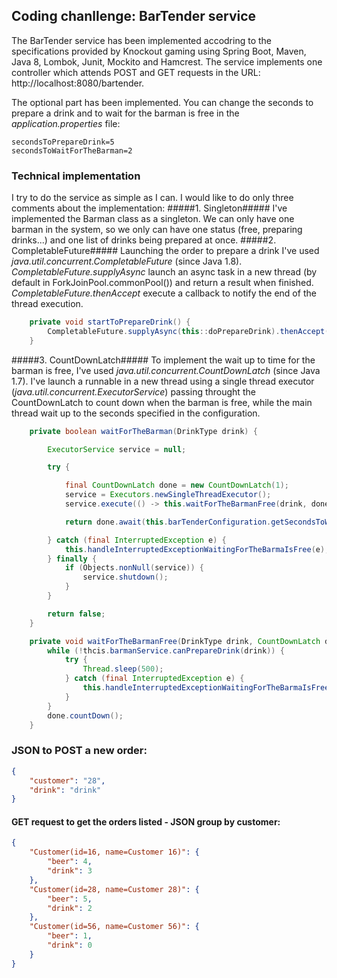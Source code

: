 ## Coding chanllenge: BarTender service ##

The BarTender service has been implemented accodring to the specifications provided by Knockout gaming using Spring Boot, Maven, Java 8, Lombok, Junit, Mockito and Hamcrest. The service implements one controller which attends POST and GET requests in the URL: http://localhost:8080/bartender.

The optional part has been implemented.  You can change the seconds to prepare a drink and to wait for the barman is free in the *application.properties* file:

```properties
secondsToPrepareDrink=5
secondsToWaitForTheBarman=2
```

### Technical implementation ###
I try to do the service as simple as I can.  I would like to do only three comments about the implementation:
#####1. Singleton#####
I've implemented the Barman class as a singleton. We can only have one barman in the system, so we only can have one status (free, preparing drinks...) and one list of drinks being prepared at once.
#####2. CompletableFuture#####
Launching the order to prepare a drink I've used *java.util.concurrent.CompletableFuture* (since Java 1.8).  *CompletableFuture.supplyAsync* launch an async task in a new thread (by default in ForkJoinPool.commonPool()) and return a result when finished.  *CompletableFuture.thenAccept* execute a callback to notify the end of the thread execution.
```java
    private void startToPrepareDrink() {
        CompletableFuture.supplyAsync(this::doPrepareDrink).thenAccept(this::notifyDrinkReady);
    }
```
#####3. CountDownLatch#####
To implement the wait up to time for the barman is free, I've used *java.util.concurrent.CountDownLatch* (since Java 1.7).  I've launch a runnable in a new thread using a single thread executor (*java.util.concurrent.ExecutorService*) passing throught the CountDownLatch to count down when the barman is free, while the main thread wait up to the seconds specified in the configuration.
```java
    private boolean waitForTheBarman(DrinkType drink) {

        ExecutorService service = null;

        try {

            final CountDownLatch done = new CountDownLatch(1);
            service = Executors.newSingleThreadExecutor();
            service.execute(() -> this.waitForTheBarmanFree(drink, done));

            return done.await(this.barTenderConfiguration.getSecondsToWaitForTheBarman(), TimeUnit.SECONDS);

        } catch (final InterruptedException e) {
            this.handleInterruptedExceptionWaitingForTheBarmaIsFree(e);
        } finally {
            if (Objects.nonNull(service)) {
                service.shutdown();
            }
        }

        return false;
    }

    private void waitForTheBarmanFree(DrinkType drink, CountDownLatch done) {
        while (!thcis.barmanService.canPrepareDrink(drink)) {
            try {
                Thread.sleep(500);
            } catch (final InterruptedException e) {
                this.handleInterruptedExceptionWaitingForTheBarmaIsFree(e);
            }
        }
        done.countDown();
    }
```



### JSON to POST a new order: ###
```json
{
    "customer": "28",
    "drink": "drink"
}
```

#### GET request to get the orders listed - JSON group by customer: ####
```json
{
    "Customer(id=16, name=Customer 16)": {
        "beer": 4,
        "drink": 3
    },
    "Customer(id=28, name=Customer 28)": {
        "beer": 5,
        "drink": 2
    },
    "Customer(id=56, name=Customer 56)": {
        "beer": 1,
        "drink": 0
    }
}
```